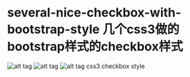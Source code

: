 several-nice-checkbox-with-bootstrap-style
几个css3做的bootstrap样式的checkbox样式
==========================================
![alt tag](http://ww4.sinaimg.cn/bmiddle/738e4c72gw1emanb4ubo7j206p02o3yd.jpg)
![alt tag](http://ww3.sinaimg.cn/bmiddle/738e4c72gw1emanb5cci8j207j02mwec.jpg)
![alt tag](http://ww4.sinaimg.cn/bmiddle/738e4c72gw1emanb5yizij207402ma9x.jpg)
css3 checkbox style

